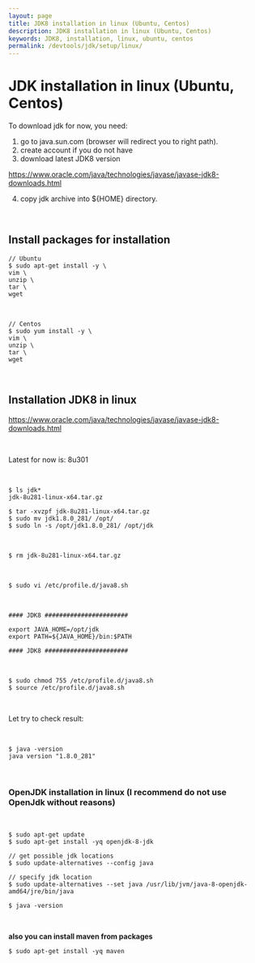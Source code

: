 ```yaml
---
layout: page
title: JDK8 installation in linux (Ubuntu, Centos)
description: JDK8 installation in linux (Ubuntu, Centos)
keywords: JDK8, installation, linux, ubuntu, centos
permalink: /devtools/jdk/setup/linux/
---
```


# JDK installation in linux (Ubuntu, Centos)

To download jdk for now, you need:

1. go to java.sun.com (browser will redirect you to right path).
2. create account if you do not have
3. download latest JDK8 version

https://www.oracle.com/java/technologies/javase/javase-jdk8-downloads.html

4. copy jdk archive into ${HOME} directory.

<br/>

## Install packages for installation

<!--

# sed -i "s/.*PasswordAuthentication.*/PasswordAuthentication yes/g" /etc/ssh/sshd_config
# service sshd reload

-->

    // Ubuntu
    $ sudo apt-get install -y \
    vim \
    unzip \
    tar \
    wget

<br/>

    // Centos
    $ sudo yum install -y \
    vim \
    unzip \
    tar \
    wget

<br/>

## Installation JDK8 in linux

https://www.oracle.com/java/technologies/javase/javase-jdk8-downloads.html

<br/>

Latest for now is: 8u301

<br/>

    $ ls jdk*
    jdk-8u281-linux-x64.tar.gz

    $ tar -xvzpf jdk-8u281-linux-x64.tar.gz
    $ sudo mv jdk1.8.0_281/ /opt/
    $ sudo ln -s /opt/jdk1.8.0_281/ /opt/jdk

<br/>

    $ rm jdk-8u281-linux-x64.tar.gz

<br/>

    $ sudo vi /etc/profile.d/java8.sh

<br/>

```
#### JDK8 #######################

export JAVA_HOME=/opt/jdk
export PATH=${JAVA_HOME}/bin:$PATH

#### JDK8 #######################
```

<br/>

```
$ sudo chmod 755 /etc/profile.d/java8.sh
$ source /etc/profile.d/java8.sh
```

<br/>

Let try to check result:

<br/>

    $ java -version
    java version "1.8.0_281"

<br/>

### OpenJDK installation in linux (I recommend do not use OpenJdk without reasons)

<br/>

    $ sudo apt-get update
    $ sudo apt-get install -yq openjdk-8-jdk

    // get possible jdk locations
    $ sudo update-alternatives --config java

    // specify jdk location
    $ sudo update-alternatives --set java /usr/lib/jvm/java-8-openjdk-amd64/jre/bin/java

    $ java -version

<br/>

**also you can install maven from packages**

    $ sudo apt-get install -yq maven
